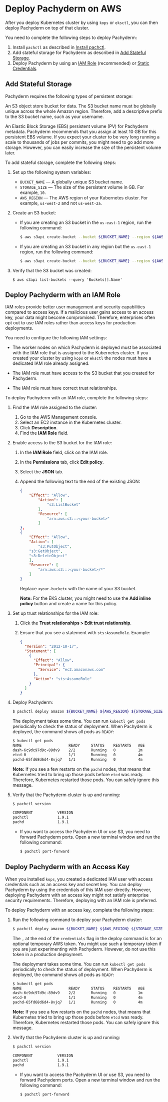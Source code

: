 # Deploy Pachyderm on AWS

After you deploy Kubernetes cluster by using `kops` or `eksctl`,
you can then deploy Pachyderm on top of that cluster.

You need to complete the following steps to deploy Pachyderm:

1. Install `pachctl` as described in [Install pachctl](../../../getting_started/local_installation.html#pachctl).
1. Add stateful storage for Pachyderm as described in [Add Stateful Storage](#add-stateful-storage).
1. Deploy Pachyderm by using an [IAM Role](deploying-with-an-iam-role)
(recommended) or [Static Credentials](deploying-with-static-credentials).

## Add Stateful Storage

Pachyderm requires the following types of persistent storage:

An S3 object store bucket for data. The S3 bucket name
 must be globally unique across the whole
 Amazon region. Therefore, add a descriptive prefix to the S3 bucket
 name, such as your username.

An Elastic Block Storage (EBS) persistent volume (PV) for Pachyderm
 metadata. Pachyderm recommends that you assign at least 10 GB for this
 persistent EBS volume. If you expect your cluster to be very
 long running a scale to thousands of jobs per commits, you might
 need to go add more storage. However, you can easily increase the
 size of the persistent volume later.

To add stateful storage, complete the following steps:

1. Set up the following system variables:

   * `BUCKET_NAME` — A globally unique S3 bucket name.
   * `STORAGE_SIZE` — The size of the persistent volume in GB. For example, `10`.
   * `AWS_REGION` — The AWS region of your Kubernetes cluster. For example,
   `us-west-2` and not `us-west-2a`.

1. Create an S3 bucket:

   * If you are creating an S3 bucket in the `us-east-1` region, run the following
   command:

     ```bash
     $ aws s3api create-bucket --bucket ${BUCKET_NAME} --region ${AWS_REGION}
     ```

   * If you are creating an S3 bucket in any region but the `us-east-1`
   region, run the following command:

     ```bash
     $ aws s3api create-bucket --bucket ${BUCKET_NAME} --region ${AWS_REGION} --create-bucket-configuration LocationConstraint=${AWS_REGION}
     ```

1. Verify that the S3 bucket was created:

   ```
   $ aws s3api list-buckets --query 'Buckets[].Name'
   ```

## Deploy Pachyderm with an IAM Role

IAM roles provide better user management and security
capabilities compared to access keys. If a malicious user gains access to
an access key, your data might become compromised. Therefore, enterprises
often opt out to use IAM roles rather than access keys for production
deployments.

You need to configure the following IAM settings:

* The worker nodes on which Pachyderm is deployed must be associated
with the IAM role that is assigned to the Kubernetes cluster.
If you created your cluster by using `kops` or `eksctl`
the nodes must have a dedicated IAM role already assigned.

* The IAM role must have access to the S3 bucket that you created for
Pachyderm.

* The IAM role must have correct trust relationships.

To deploy Pachyderm with an IAM role, complete the following steps:

1. Find the IAM role assigned to the cluster:

   1. Go to the AWS Management console.
   1. Select an EC2 instance in the Kubernetes cluster.
   1. Click **Description**.
   1. Find the **IAM Role** field.

1. Enable access to the S3 bucket for the IAM role:

   1. In the **IAM Role** field, click on the IAM role.
   1. In the **Permissions** tab, click **Edit policy**.
   1. Select the **JSON** tab.
   1. Append the following text to the end of the existing JSON:

      ```json
      {
          "Effect": "Allow",
              "Action": [
                  "s3:ListBucket"
              ],
              "Resource": [
                  "arn:aws:s3:::<your-bucket>"
              ]
      },
      {
          "Effect": "Allow",
          "Action": [
              "s3:PutObject",
          "s3:GetObject",
          "s3:DeleteObject"
          ],
          "Resource": [
              "arn:aws:s3:::<your-bucket>/*"
          ]
      }
      ```

      Replace `<your-bucket>` with the name of your S3 bucket.

      **Note:** For the EKS cluster, you might need to use the
      **Add inline policy** button and create a name for this policy.

1. Set up trust relationships for the IAM role:

   1. Click the **Trust relationships > Edit trust relationship**.
   1. Ensure that you see a statement with `sts:AssumeRole`. Example:

      ```json
      {
        "Version": "2012-10-17",
        "Statement": [
          {
            "Effect": "Allow",
            "Principal": {
              "Service": "ec2.amazonaws.com"
            },
            "Action": "sts:AssumeRole"
          }
        ]
      }
      ```

1. Deploy Pachyderm:

   ```bash
   $ pachctl deploy amazon ${BUCKET_NAME} ${AWS_REGION} ${STORAGE_SIZE} --dynamic-etcd-nodes=1 --iam-role <your-iam-role>
   ```

   The deployment takes some time. You can run `kubectl get pods` periodically
   to check the status of deployment. When Pachyderm is deployed, the command
   shows all pods as `READY`:

   ```bash
   $ kubectl get pods
   NAME                     READY     STATUS    RESTARTS   AGE
   dash-6c9dc97d9c-89dv9    2/2       Running   0          1m
   etcd-0                   1/1       Running   0          4m
   pachd-65fd68d6d4-8vjq7   1/1       Running   0          4m
   ```

   **Note:** If you see a few restarts on the `pachd` nodes, that means that
   Kubernetes tried to bring up those pods before `etcd` was ready. Therefore,
   Kubernetes restarted those pods. You can safely ignore this message.

1. Verify that the Pachyderm cluster is up and running:

   ```bash
   $ pachctl version

   COMPONENT           VERSION
   pachctl             1.9.1
   pachd               1.9.1
   ```

   * If you want to access the Pachyderm UI or use S3, you need to
   forward Pachyderm ports. Open a new terminal window and run the
   following command:

     ```bash
     $ pachctl port-forward
     ```

## Deploy Pachyderm with an Access Key

When you installed `kops`, you created a dedicated IAM
user with access credentials such as an access key and
secret key. You can deploy
Pachyderm by using the credentials of this IAM user
directly. However, deploying Pachyderm with an
access key might not satisfy enterprise security
requirements. Therefore, deploying with an IAM role
is preferred.

To deploy Pachyderm with an access key, complete the following
steps:

1. Run the following command to deploy your Pachyderm cluster:

   ```bash
   $ pachctl deploy amazon ${BUCKET_NAME} ${AWS_REGION} ${STORAGE_SIZE} --dynamic-etcd-nodes=1 --credentials "${AWS_ACCESS_KEY_ID},${AWS_SECRET_ACCESS_KEY},"
   ```

   The `,` at the end of the `credentials` flag in the deploy
   command is for an optional temporary AWS token. You might use
   such a temporary token if you are just experimenting with
   Pachyderm. However, do not use this token in a
   production deployment.

   The deployment takes some time. You can run `kubectl get pods` periodically
    to check the status of deployment. When Pachyderm is deployed, the command
    shows all pods as `READY`:

    ```bash
    $ kubectl get pods
    NAME                     READY     STATUS    RESTARTS   AGE
    dash-6c9dc97d9c-89dv9    2/2       Running   0          1m
    etcd-0                   1/1       Running   0          4m
    pachd-65fd68d6d4-8vjq7   1/1       Running   0          4m
    ```

    **Note:** If you see a few restarts on the `pachd` nodes, that means that
    Kubernetes tried to bring up those pods before `etcd` was ready.
    Therefore, Kubernetes restarted those pods. You can safely ignore this
    message.

1. Verify that the Pachyderm cluster is up and running:

   ```bash
   $ pachctl version

   COMPONENT           VERSION
   pachctl             1.9.1
   pachd               1.9.1
   ```

   * If you want to access the Pachyderm UI or use S3, you need to
   forward Pachyderm ports. Open a new terminal window and run the
   following command:

     ```bash
     $ pachctl port-forward
